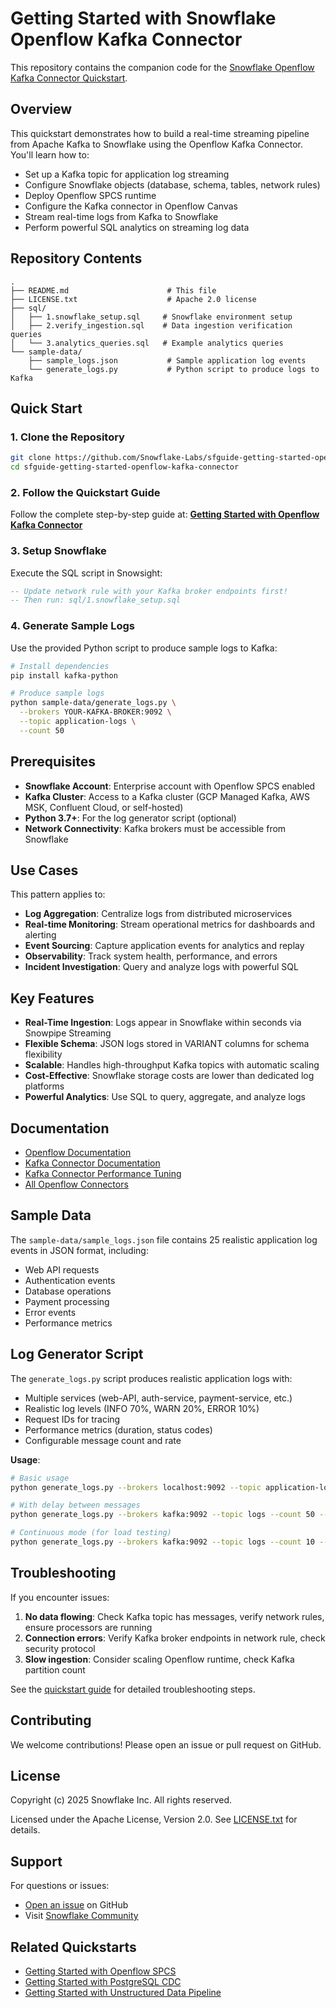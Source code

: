 # Getting Started with Snowflake Openflow Kafka Connector

This repository contains the companion code for the [Snowflake Openflow Kafka Connector Quickstart](https://quickstarts.snowflake.com/guide/getting_started_with_openflow_kafka_connector/index.html).

## Overview

This quickstart demonstrates how to build a real-time streaming pipeline from Apache Kafka to Snowflake using the Openflow Kafka Connector. You'll learn how to:

- Set up a Kafka topic for application log streaming
- Configure Snowflake objects (database, schema, tables, network rules)
- Deploy Openflow SPCS runtime
- Configure the Kafka connector in Openflow Canvas
- Stream real-time logs from Kafka to Snowflake
- Perform powerful SQL analytics on streaming log data

## Repository Contents

```
.
├── README.md                      # This file
├── LICENSE.txt                    # Apache 2.0 license
├── sql/
│   ├── 1.snowflake_setup.sql     # Snowflake environment setup
│   ├── 2.verify_ingestion.sql    # Data ingestion verification queries
│   └── 3.analytics_queries.sql   # Example analytics queries
└── sample-data/
    ├── sample_logs.json           # Sample application log events
    └── generate_logs.py           # Python script to produce logs to Kafka
```

## Quick Start

### 1. Clone the Repository

```bash
git clone https://github.com/Snowflake-Labs/sfguide-getting-started-openflow-kafka-connector.git
cd sfguide-getting-started-openflow-kafka-connector
```

### 2. Follow the Quickstart Guide

Follow the complete step-by-step guide at:
**[Getting Started with Openflow Kafka Connector](https://quickstarts.snowflake.com/guide/getting_started_with_openflow_kafka_connector/index.html)**

### 3. Setup Snowflake

Execute the SQL script in Snowsight:

```sql
-- Update network rule with your Kafka broker endpoints first!
-- Then run: sql/1.snowflake_setup.sql
```

### 4. Generate Sample Logs

Use the provided Python script to produce sample logs to Kafka:

```bash
# Install dependencies
pip install kafka-python

# Produce sample logs
python sample-data/generate_logs.py \
  --brokers YOUR-KAFKA-BROKER:9092 \
  --topic application-logs \
  --count 50
```

## Prerequisites

- **Snowflake Account**: Enterprise account with Openflow SPCS enabled
- **Kafka Cluster**: Access to a Kafka cluster (GCP Managed Kafka, AWS MSK, Confluent Cloud, or self-hosted)
- **Python 3.7+**: For the log generator script (optional)
- **Network Connectivity**: Kafka brokers must be accessible from Snowflake

## Use Cases

This pattern applies to:

- **Log Aggregation**: Centralize logs from distributed microservices
- **Real-time Monitoring**: Stream operational metrics for dashboards and alerting
- **Event Sourcing**: Capture application events for analytics and replay
- **Observability**: Track system health, performance, and errors
- **Incident Investigation**: Query and analyze logs with powerful SQL

## Key Features

- **Real-Time Ingestion**: Logs appear in Snowflake within seconds via Snowpipe Streaming
- **Flexible Schema**: JSON logs stored in VARIANT columns for schema flexibility
- **Scalable**: Handles high-throughput Kafka topics with automatic scaling
- **Cost-Effective**: Snowflake storage costs are lower than dedicated log platforms
- **Powerful Analytics**: Use SQL to query, aggregate, and analyze logs

## Documentation

- [Openflow Documentation](https://docs.snowflake.com/en/user-guide/data-integration/openflow/about)
- [Kafka Connector Documentation](https://docs.snowflake.com/en/user-guide/data-integration/openflow/connectors/kafka/about)
- [Kafka Connector Performance Tuning](https://docs.snowflake.com/en/user-guide/data-integration/openflow/connectors/kafka/performance-tuning)
- [All Openflow Connectors](https://docs.snowflake.com/en/user-guide/data-integration/openflow/connectors/about-openflow-connectors)

## Sample Data

The `sample-data/sample_logs.json` file contains 25 realistic application log events in JSON format, including:

- Web API requests
- Authentication events
- Database operations
- Payment processing
- Error events
- Performance metrics

## Log Generator Script

The `generate_logs.py` script produces realistic application logs with:

- Multiple services (web-API, auth-service, payment-service, etc.)
- Realistic log levels (INFO 70%, WARN 20%, ERROR 10%)
- Request IDs for tracing
- Performance metrics (duration, status codes)
- Configurable message count and rate

**Usage**:

```bash
# Basic usage
python generate_logs.py --brokers localhost:9092 --topic application-logs --count 100

# With delay between messages
python generate_logs.py --brokers kafka:9092 --topic logs --count 50 --delay 0.5

# Continuous mode (for load testing)
python generate_logs.py --brokers kafka:9092 --topic logs --count 10 --continuous
```

## Troubleshooting

If you encounter issues:

1. **No data flowing**: Check Kafka topic has messages, verify network rules, ensure processors are running
2. **Connection errors**: Verify Kafka broker endpoints in network rule, check security protocol
3. **Slow ingestion**: Consider scaling Openflow runtime, check Kafka partition count

See the [quickstart guide](https://quickstarts.snowflake.com/guide/getting_started_with_openflow_kafka_connector/index.html) for detailed troubleshooting steps.

## Contributing

We welcome contributions! Please open an issue or pull request on GitHub.

## License

Copyright (c) 2025 Snowflake Inc. All rights reserved.

Licensed under the Apache License, Version 2.0. See [LICENSE.txt](LICENSE.txt) for details.

## Support

For questions or issues:

- [Open an issue](https://github.com/Snowflake-Labs/sfquickstarts/issues) on GitHub
- Visit [Snowflake Community](https://community.snowflake.com/)

## Related Quickstarts

- [Getting Started with Openflow SPCS](https://quickstarts.snowflake.com/guide/getting_started_with_openflow_spcs/index.html)
- [Getting Started with PostgreSQL CDC](https://quickstarts.snowflake.com/guide/getting_started_with_openflow_postgresql_cdc/index.html)
- [Getting Started with Unstructured Data Pipeline](https://quickstarts.snowflake.com/guide/getting_started_openflow_unstructured_data_pipeline/index.html)
